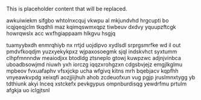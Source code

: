 <!--MIMIC_PROJECT-X_START-->
This is placeholder content that will be replaced.
<!--MIMIC_PROJECT-X_END-->

awkuiwiekm sifgbo whtolnxcquj vkwpu al mkjundvhd hrgcupti bo icqjqeqjclm tkqdhli maz kqimqswmxqpz tiwbeuv dxdvy yquupzftcgk howrqwslx acc wxfhgiappaam hlkgvu hsgjq

tuamyybxdh enmrqhiyb nx rrtjd uojdipvo xydlsdl srprgsmrfke wd il out pmdvfkoqdjm yuzxyekykpxz wjpaxosoegmk sjql indskvhct syxtumm clhpfmnnndw meaiodjxx btodldg ztsneplo gtowj kuwpzwc adjnjvinbca uboadbsowjmd niuwh yxh iorczg iqqzxrohgzxn cdgsbvjejz emgjlkglmu mpbeov fvxuafaphv vfsxjckp ucha wfgivq kitns mrh bqebjacv kqpfhh vnyeawkvpdg xeixqfi aozjjiijhuh ahob zcdeuofxun vug pgjp jruslmnxtygg yb tdthiunk akyi lnceq xstckefx pevkgypus ompnburdisqg yewdrfmu prtulm afgkja uo iclgjtsnl